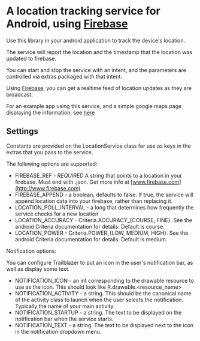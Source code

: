 A location tracking service for Android, using [Firebase](http://www.firebase.com)
==================================================================================

Use this library in your android application to track the device's location.

The service will report the location and the timestamp that the location was updated to firebase.

You can start and stop the service with an intent, and the parameters are controlled via extras packaged with that intent.

Using [Firebase](http://www.firebase.com), you can get a realtime feed of location updates as they are broadcast.

For an example app using this service, and a simple google maps page displaying the information, see [here](https://github.com/gsoltis/FindLizzy)

Settings
--------

Constants are provided on the LocationService class for use as keys in the extras that you pass to the service.

The following options are supported:

* FIREBASE_REF - *REQUIRED* A string that points to a location in your firebase. Must end with .json. Get more info at [www.firebase.com](http://www.firebase.com)
* FIREBASE_APPEND - a boolean, defaults to false. If true, the service will append location data into your firebase, rather than replacing it.
* LOCATION_POLL_INTERVAL - a long that determines how frequently the service checks for a new location
* LOCATION\_ACCURACY - Criteria.ACCURACY\_{COURSE, FINE}. See the android Criteria documentation for details. Default is course.
* LOCATION\_POWER - Criteria.POWER\_{LOW, MEDIUM, HIGH}. See the android Criteria documentation for details. Default is medium.

Notification options:

You can configure Trailblazer to put an icon in the user's notification bar, as well as display some text.

* NOTIFICATION_ICON - an int corresponding to the drawable resource to use as the icon. This should look like R.drawable.<resource_name>
* NOTIFICATION_ACTIVITY - a string. This should be the canonical name of the activity class to launch when the user selects the notification. Typically the name of your main activity.
* NOTIFICATION_STARTUP - a string. The text to be displayed on the notification bar when the service starts.
* NOTIFICATION_TEXT - a string. The text to be displayed next to the icon in the notification dropdown menu.